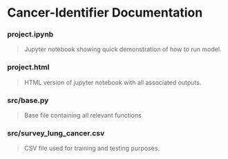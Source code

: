 # Cancer-Identifier Documentation
### project.ipynb
> Jupyter notebook showing quick demonstration of how to run model.
### project.html
> HTML version of jupyter notebook with all associated outputs.
### src/base.py
> Base file containing all relevant functions
### src/survey_lung_cancer.csv
> CSV file used for training and testing purposes.
